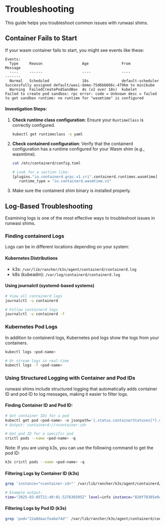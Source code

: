 # Troubleshooting

This guide helps you troubleshoot common issues with runwasi shims.

## Container Fails to Start

If your wasm container fails to start, you might see events like these:

```
Events:
  Type     Reason                  Age               From               Message
  ----     ------                  ----              ----               -------
  Normal   Scheduled               18s               default-scheduler  Successfully assigned default/wasi-demo-75d6bb666c-479km to minikube
  Warning  FailedCreatePodSandBox  4s (x2 over 18s)  kubelet            Failed to create pod sandbox: rpc error: code = Unknown desc = failed to get sandbox runtime: no runtime for "wasmtime" is configured
```

#### Investigation Steps:

1. **Check runtime class configuration**: Ensure your `RuntimeClass` is correctly configured.
   ```bash
   kubectl get runtimeclass -o yaml
   ```

2. **Check containerd configuration**: Verify that the containerd configuration has a runtime configured for your Wasm shim (e.g., wasmtime).
   ```bash
   cat /etc/containerd/config.toml
   
   # Look for a section like:
   [plugins."io.containerd.grpc.v1.cri".containerd.runtimes.wasmtime]
      runtime_type = "io.containerd.wasmtime.v1"
   ```

3. Make sure the containerd shim binary is installed properly.

## Log-Based Troubleshooting

Examining logs is one of the most effective ways to troubleshoot issues in runwasi shims.

### Finding containerd Logs

Logs can be in different locations depending on your system:

#### Kubernetes Distributions
- k3s: `/var/lib/rancher/k3s/agent/containerd/containerd.log`
- k8s (kubeadm): `/var/log/containerd/containerd.log`

#### Using journalctl (systemd-based systems)
```bash
# View all containerd logs
journalctl -u containerd

# Follow containerd logs
journalctl -u containerd -f
```

### Kubernetes Pod Logs

In addition to containerd logs, Kubernetes pod logs show the logs from your containers.

```bash
kubectl logs <pod-name>

# Or stream logs in real-time
kubectl logs -f <pod-name>
```

### Using Structured Logging with Container and Pod IDs

runwasi shims include structured logging that automatically adds container ID and pod ID to log messages, making it easier to filter logs.

#### Finding Container ID and Pod ID:

```bash
# Get container IDs for a pod
kubectl get pod <pod-name> -o jsonpath='{.status.containerStatuses[*].containerID}'
# Output: containerd://<container-id>

# Get pod ID for a specific pod
crictl pods --name <pod-name> -q
```

Note: If you are using k3s, you can use the following command to get the pod ID:

```bash
k3s crictl pods --name <pod-name> -q
```

#### Filtering Logs by Container ID (k3s)

```bash
grep 'instance="<container-id>"' /var/lib/rancher/k3s/agent/containerd/containerd.log

# Example output:
time="2025-03-05T21:49:01.527630395Z" level=info instance="820f78385e9c29cbd6a0b6767619286ffd7a3384959ce909063a22041d17c718" pod="22a0daacfeabe74d165552794ec9615c67545566bec282d3fe0b5cc910e9cdb5" msg="setting up wasi"
```

#### Filtering Logs by Pod ID (k3s)

```bash
grep 'pod="22a0daacfeabe74d"' /var/lib/rancher/k3s/agent/containerd/containerd.log
```
